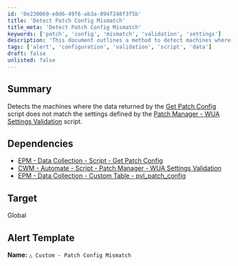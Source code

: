 ```yaml
---
id: '0e230069-e0d6-49f6-ab3a-894f248f3f5b'
title: 'Detect Patch Config Mismatch'
title_meta: 'Detect Patch Config Mismatch'
keywords: ['patch', 'config', 'mismatch', 'validation', 'settings']
description: 'This document outlines a method to detect machines where the data returned by the Get Patch Config script does not align with the expected settings defined by the Patch Manager - WUA Settings Validation script. It includes dependencies and a global target for alerting.'
tags: ['alert', 'configuration', 'validation', 'script', 'data']
draft: false
unlisted: false
---
```

## Summary

Detects the machines where the data returned by the [Get Patch Config](https://proval.itglue.com/DOC-5078775-16399976) script does not match the settings defined by the [Patch Manager - WUA Settings Validation](https://proval.itglue.com/DOC-5078775-9135620) script.

## Dependencies

- [EPM - Data Collection - Script - Get Patch Config](https://proval.itglue.com/DOC-5078775-16399976)
- [CWM - Automate - Script - Patch Manager - WUA Settings Validation](https://proval.itglue.com/DOC-5078775-9135620)
- [EPM - Data Collection - Custom Table - pvl_patch_config](https://proval.itglue.com/DOC-5078775-16399975)

## Target

Global

## Alert Template

**Name:**  `△ Custom - Patch Config Mismatch`






